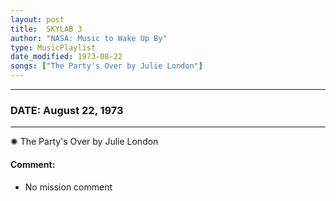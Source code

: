 ```yaml
---
layout: post
title:  SKYLAB 3
author: "NASA: Music to Wake Up By"
type: MusicPlaylist
date_modified: 1973-08-22
songs: ["The Party's Over by Julie London"]
---
```


----
### DATE: August 22, 1973
----
✺ The Party's Over by Julie London

#### Comment:
* No mission comment



<br/>
<center>
	<a target="_blank"
	   href="https://twitter.com/intent/tweet?hashtags=Space,NASA,Playlist,NASAWakeupCalls,SpaceProgram&text={{ page.author}}, '{{ page.songs.first }}' {{ page.title }}, {{ page.date | date: '%B %d, %Y' }}. {{ site.url }}{{ page.url }} @nasawakeupcalls">
	   <i class="fab fa-twitter" alt="Tweet this page" style="font-size: 1.3em;"></i>
	</a>
	&nbsp; 	<i class="fas fa-user-astronaut" style="font-size: 1.5em;"></i> &nbsp;
    <a type="amzn" search="'The Party's Over by Julie London'" category="popular music">
        <i class="fab fa-amazon" style="font-size: 1.3em;"></i>
    </a>
</center>
